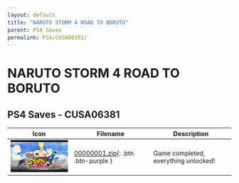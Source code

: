 ```yaml
---
layout: default
title: "NARUTO STORM 4 ROAD TO BORUTO"
parent: PS4 Saves
permalink: PS4/CUSA06381/
---
```

# NARUTO STORM 4 ROAD TO BORUTO

## PS4 Saves - CUSA06381

| Icon | Filename | Description |
|------|----------|-------------|
| ![NARUTO STORM 4 ROAD TO BORUTO](icon0.png) | [00000001.zip](00000001.zip){: .btn .btn-purple } | Game completed, everything unlocked! |
